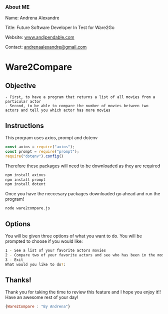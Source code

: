 ### About ME

Name: 
Andrena Alexandre 

Title: 
Future Software Developer In Test for Ware2Go 

Website:
www.andipendable.com 

Contact:
andrenaalexandre@gmail.com

# Ware2Compare

## Objective
    - First, to have a program that returns a list of all movies from a particular actor      
    - Second, to be able to compare the number of movies between two actors and tell you which actor has more movies

## Instructions
This program uses axios, prompt and dotenv 

```js
const axios = require("axios");
const prompt = require("prompt");
require("dotenv").config()
```

Therefore these packages will need to be downloaded as they are required

```bash
npm install axious
npm install prompt
npm install dotent
```

Once you have the neccesary packages downloaded go ahead and run the program!

```bash
node ware2compare.js
```

## Options
You will be given three options of what you want to do. You will be prompted to choose if you would like:

```bash
1 - See a list of your favorite actors movies 
2 - Compare two of your favorite actors and see who has been in the most movies
3 - Exit
What would you like to do?:
```

## Thanks!
Thank you for taking the time to review this feature and I hope you enjoy it!!
Have an awesome rest of your day!

```js
{Ware2Compare : "By Andrena"}
```










